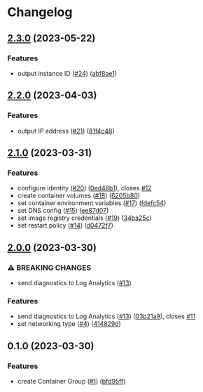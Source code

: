 # Changelog

## [2.3.0](https://github.com/equinor/terraform-azurerm-container/compare/v2.2.0...v2.3.0) (2023-05-22)


### Features

* output instance ID ([#24](https://github.com/equinor/terraform-azurerm-container/issues/24)) ([abf8ae1](https://github.com/equinor/terraform-azurerm-container/commit/abf8ae19dc79fde80f7f9dd74a65bc3f205e7211))

## [2.2.0](https://github.com/equinor/terraform-azurerm-container/compare/v2.1.0...v2.2.0) (2023-04-03)


### Features

* output IP address ([#21](https://github.com/equinor/terraform-azurerm-container/issues/21)) ([81f4c48](https://github.com/equinor/terraform-azurerm-container/commit/81f4c4821d7d58daae125a4c4a3a362854b96130))

## [2.1.0](https://github.com/equinor/terraform-azurerm-container/compare/v2.0.0...v2.1.0) (2023-03-31)


### Features

* configure identity ([#20](https://github.com/equinor/terraform-azurerm-container/issues/20)) ([0ed48b1](https://github.com/equinor/terraform-azurerm-container/commit/0ed48b1c43f60c12e354b74a62381d8a55a80545)), closes [#12](https://github.com/equinor/terraform-azurerm-container/issues/12)
* create container volumes ([#18](https://github.com/equinor/terraform-azurerm-container/issues/18)) ([6205b80](https://github.com/equinor/terraform-azurerm-container/commit/6205b8089f52a74cb5eb684a81c06cb40062887a))
* set container environment variables ([#17](https://github.com/equinor/terraform-azurerm-container/issues/17)) ([fdefc54](https://github.com/equinor/terraform-azurerm-container/commit/fdefc54f2a27d9ca07f0018030f34da9d00c7a4d))
* set DNS config ([#15](https://github.com/equinor/terraform-azurerm-container/issues/15)) ([ee87d07](https://github.com/equinor/terraform-azurerm-container/commit/ee87d070a6b9c8b2ee7ec3d9e5ec2f35bec8d546))
* set image registry credentials ([#19](https://github.com/equinor/terraform-azurerm-container/issues/19)) ([34ba25c](https://github.com/equinor/terraform-azurerm-container/commit/34ba25c4657ce88a752d76a55234189c588704de))
* set restart policy ([#14](https://github.com/equinor/terraform-azurerm-container/issues/14)) ([d0472f7](https://github.com/equinor/terraform-azurerm-container/commit/d0472f71fed2446e08e3914a1adcb1e4861efea5))

## [2.0.0](https://github.com/equinor/terraform-azurerm-container/compare/v1.0.0...v2.0.0) (2023-03-30)


### ⚠ BREAKING CHANGES

* send diagnostics to Log Analytics ([#13](https://github.com/equinor/terraform-azurerm-container/issues/13))

### Features

* send diagnostics to Log Analytics ([#13](https://github.com/equinor/terraform-azurerm-container/issues/13)) ([03b21a9](https://github.com/equinor/terraform-azurerm-container/commit/03b21a90727f9210f9d2181536528e924cec7dec)), closes [#11](https://github.com/equinor/terraform-azurerm-container/issues/11)
* set networking type ([#4](https://github.com/equinor/terraform-azurerm-container/issues/4)) ([414829d](https://github.com/equinor/terraform-azurerm-container/commit/414829da618fd2d88caf0c4bc85b686eb61a4a4c))

## 0.1.0 (2023-03-30)


### Features

* create Container Group ([#1](https://github.com/equinor/terraform-azurerm-container/issues/1)) ([bfd95ff](https://github.com/equinor/terraform-azurerm-container/commit/bfd95ff3cf1bc8e1e94e499791fc9836dc0323b1))
